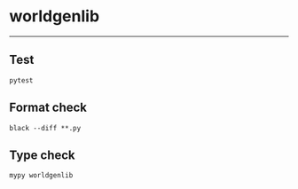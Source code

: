 # worldgenlib

---

## Test

    pytest

## Format check

    black --diff **.py

## Type check

    mypy worldgenlib

